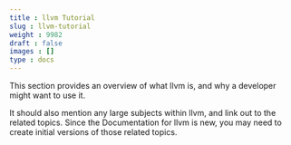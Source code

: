 ```yaml
---
title : llvm Tutorial
slug : llvm-tutorial
weight : 9982
draft : false
images : []
type : docs
---
```


This section provides an overview of what llvm is, and why a developer might want to use it.

It should also mention any large subjects within llvm, and link out to the related topics.  Since the Documentation for llvm is new, you may need to create initial versions of those related topics.

